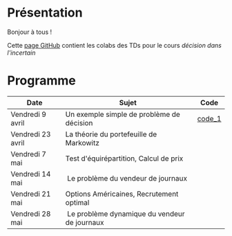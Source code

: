 # Présentation

Bonjour à tous !

Cette [page GitHub](https://ddlenpc.github.io/ddl/) contient les colabs des TDs pour le cours *décision dans l'incertain* 



# Programme

| Date  | Sujet | Code |  
|----------- | ----------- | ----------- |
|Vendredi 9 avril | Un exemple simple de problème de décision | [code_1](https://colab.research.google.com/drive/1WicshX9l0XqBYxu_U6OcglPyfsXbvLhD?authuser=1) | 
|Vendredi 23 avril| La théorie du portefeuille de Markowitz | | 
|Vendredi 7 mai | Test d'équirépartition, Calcul de prix | | 
|Vendredi 14 mai | Le problème du vendeur de journaux | | 
|Vendredi 21 mai  | Options Américaines, Recrutement optimal | | 
|Vendredi 28 mai | Le problème dynamique du vendeur de journaux | | 
